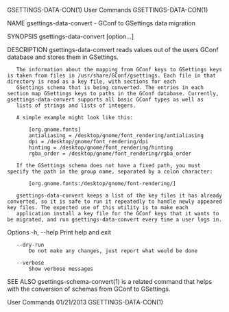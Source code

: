 GSETTINGS-DATA-CON(1)                                                                           User Commands                                                                           GSETTINGS-DATA-CON(1)

NAME
       gsettings-data-convert - GConf to GSettings data migration

SYNOPSIS
       gsettings-data-convert [option...]

DESCRIPTION
       gsettings-data-convert reads values out of the users GConf database and stores them in GSettings.

       The information about the mapping from GConf keys to GSettings keys is taken from files in /usr/share/GConf/gsettings. Each file in that directory is read as a key file, with sections for each
       GSettings schema that is being converted. The entries in each section map GSettings keys to paths in the GConf database. Currently, gsettings-data-convert supports all basic GConf types as well as
       lists of strings and lists of integers.

       A simple example might look like this:

           [org.gnome.fonts]
           antialiasing = /desktop/gnome/font_rendering/antialiasing
           dpi = /desktop/gnome/font_rendering/dpi
           hinting = /desktop/gnome/font_rendering/hinting
           rgba_order = /desktop/gnome/font_rendering/rgba_order

       If the GSettings schema does not have a fixed path, you must specify the path in the group name, separated by a colon character:

           [org.gnome.fonts:/desktop/gnome/font-rendering/]

       gsettings-data-convert keeps a list of the key files it has already converted, so it is safe to run it repeatedly to handle newly appeared key files. The expected use of this utility is to make each
       application install a key file for the GConf keys that it wants to be migrated, and run gsettings-data-convert every time a user logs in.

   Options
       -h, --help
           Print help and exit

       --dry-run
           Do not make any changes, just report what would be done

       --verbose
           Show verbose messages

SEE ALSO
       gsettings-schema-convert(1) is a related command that helps with the conversion of schemas from GConf to GSettings.

User Commands                                                                                     01/21/2013                                                                            GSETTINGS-DATA-CON(1)
